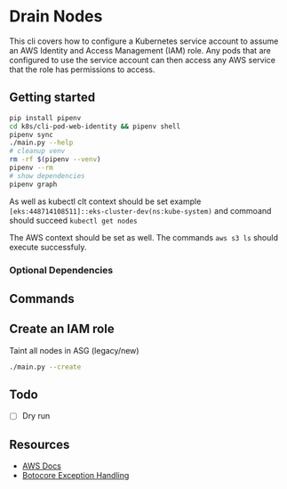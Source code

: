 # Drain Nodes

This cli covers how to configure a Kubernetes service account to assume an AWS Identity and Access Management (IAM) role. Any pods that are configured to use the service account can then access any AWS service that the role has permissions to access.

## Getting started

```sh
pip install pipenv
cd k8s/cli-pod-web-identity && pipenv shell
pipenv sync
./main.py --help
# cleanup venv
rm -rf $(pipenv --venv)
pipenv --rm
# show dependencies
pipenv graph
```

As well as kubectl clt context should be set example `[eks:448714108511]::eks-cluster-dev(ns:kube-system)`
and commoand should succeed `kubectl get nodes`

The AWS context should be set as well. The commands `aws s3 ls` should execute successfuly.

### Optional Dependencies

## Commands

## Create an IAM role

Taint all nodes in ASG (legacy/new)

```sh
./main.py --create
```

## Todo

- [ ] Dry run

## Resources

- [AWS Docs](https://docs.aws.amazon.com/eks/latest/userguide/associate-service-account-role.html)
- [Botocore Exception Handling](https://boto3.amazonaws.com/v1/documentation/api/latest/guide/error-handling.html)
